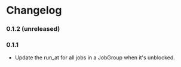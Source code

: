 # Changelog

### 0.1.2 (unreleased) 

### 0.1.1 
* Update the run_at for all jobs in a JobGroup when it's unblocked.
